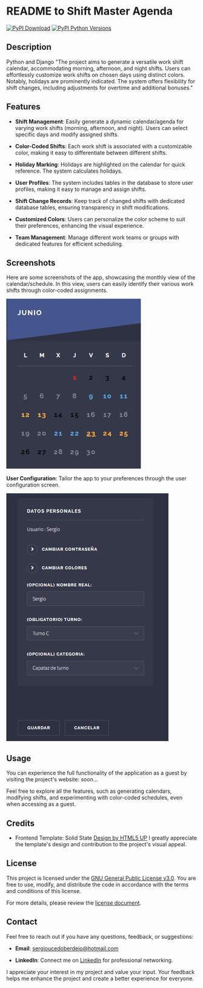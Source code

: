 # README to Shift Master Agenda 

[![PyPI Download](https://img.shields.io/pypi/v/django-invitations.svg)](https://pypi.python.org/pypi/django-invitations)
[![PyPI Python Versions](https://img.shields.io/pypi/pyversions/django-invitations.svg)](https://pypi.python.org/pypi/django-invitations)




## Description

Python and Django
"The project aims to generate a versatile work shift calendar, accommodating morning, afternoon, and night shifts. Users can effortlessly customize work shifts on chosen days using distinct colors. Notably, holidays are prominently indicated. The system offers flexibility for shift changes, including adjustments for overtime and additional bonuses."

## Features

- **Shift Management**: Easily generate a dynamic calendar/agenda for varying work shifts (morning, afternoon, and night). Users can select specific days and modify assigned shifts.

- **Color-Coded Shifts**: Each work shift is associated with a customizable color, making it easy to differentiate between different shifts.

- **Holiday Marking**: Holidays are highlighted on the calendar for quick reference. The system calculates holidays.

- **User Profiles**: The system includes tables in the database to store user profiles, making it easy to manage and assign shifts.

- **Shift Change Records**: Keep track of changed shifts with dedicated database tables, ensuring transparency in shift modifications.

- **Customized Colors**: Users can personalize the color scheme to suit their preferences, enhancing the visual experience.

- **Team Management**: Manage different work teams or groups with dedicated features for efficient scheduling.

## Screenshots

Here are some screenshots of the app, showcasing the monthly view of the calendar/schedule. In this view, users can easily identify their various work shifts through color-coded assignments.

![Holiday Marking](/calendario4/static/assets/images/image-4.png)

 **User Configuration**: Tailor the app to your preferences through the user configuration screen.

  ![User Configuration](/calendario4/static/assets/images/image-1.png)



## Usage

You can experience the full functionality of the application as a guest by visiting the project's website: soon...

Feel free to explore all the features, such as generating calendars, modifying shifts, and experimenting with color-coded schedules, even when accessing as a guest.


## Credits

- Frontend Template: Solid State [Design by HTML5 UP](https://html5up.net/solid-state) I greatly appreciate the template's design and contribution to the project's visual appeal.


## License

This project is licensed under the [GNU General Public License v3.0](https://www.gnu.org/licenses/gpl-3.0.en.html). You are free to use, modify, and distribute the code in accordance with the terms and conditions of this license.

For more details, please review the [license document](https://www.gnu.org/licenses/gpl-3.0.en.html).


## Contact

Feel free to reach out if you have any questions, feedback, or suggestions:

- **Email**: sergioucedoberdejo@hotmail.com

- **LinkedIn**: Connect me on [LinkedIn](https://www.linkedin.com/in/sergio-ucedo-berdejo-26a96831) for professional networking.

I appreciate your interest in my project and value your input. Your feedback helps me enhance the project and create a better experience for everyone.


